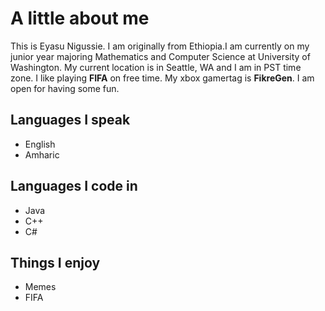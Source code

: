 # A little about me 

This is Eyasu Nigussie. I am originally from Ethiopia.I am currently on my junior year majoring Mathematics and Computer Science at University 
of Washington. My current location is in Seattle, WA and I am in PST time zone. I like playing **FIFA** on free time. My xbox gamertag is **FikreGen**. 
I am open for having some fun. 

## Languages I speak
* English 
* Amharic 

## Languages I code in 
* Java 
* C++ 
* C#

## Things I enjoy 
* Memes 
* FIFA
